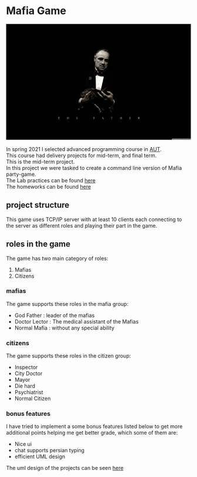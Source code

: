 # Mafia Game

![Mafia_wallpaper](god_father_wallpaper.jpeg)

In spring 2021 I selected advanced programming course in [AUT](https://aut.ac.ir).<br>
This course had delivery projects for mid-term, and final term.<br>
This is the mid-term project.<br>
In this project we were tasked to create a command line version of Mafia party-game.<br>
The Lab practices can be found [here](https://github.com/Noisyboy-9/java_lab) <br>
The homeworks can be found [here](https://github.com/Noisyboy-9/mafia_game) <br>

## project structure

This game uses TCP/IP server with at least 10 clients each connecting to the server as different roles and playing their
part in the game.

## roles in the game

The game has two main category of roles:

1. Mafias
2. Citizens

### mafias

The game supports these roles in the mafia group:

- God Father : leader of the mafias
- Doctor Lector : The medical assistant of the Mafias
- Normal Mafia : without any special ability

### citizens

The game supports these roles in the citizen group:

- Inspector
- City Doctor
- Mayor
- Die hard
- Psychiatrist
- Normal Citizen

### bonus features

I have tried to implement a some bonus features listed below to get more additional points helping me get better grade,
which some of them are:

- Nice ui
- chat supports persian typing
- efficient UML design

The uml design of the projects can be
seen [here](https://drive.google.com/file/d/1pTdG8LWaKUNOZtUQBmiXLnBXyITGuU2s/view?usp=sharing) 

